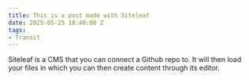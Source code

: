 ```yaml
---
title: This is a post made with Siteleaf
date: 2025-05-25 18:40:00 Z
tags:
- Transit
---
```


Siteleaf is a CMS that you can connect a Github repo to. It will then load your files in which you can then create content through its editor. 